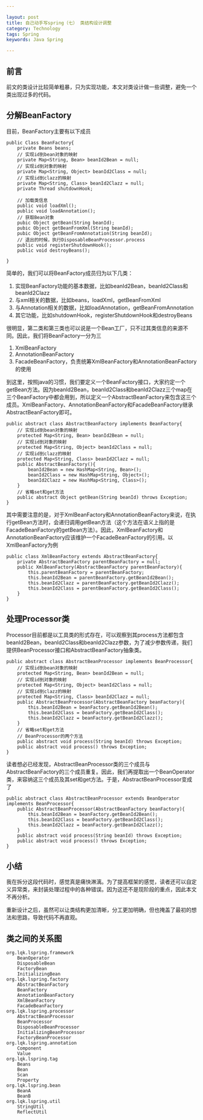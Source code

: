 ```yaml
---

layout: post
title: 自己动手写spring（七） 类结构设计调整
category: Technology
tags: Spring
keywords: Java Spring

---
```


## 前言

前文的类设计比较简单粗暴，只为实现功能，本文对类设计做一些调整，避免一个类出现过多的代码。

## 分解BeanFactory

目前，BeanFactory主要有以下成员

    public Class BeanFactory{
        private Beans beans;
        // 实现id到bean对象的映射
    	private Map<String, Bean> beanId2Bean = null;
    	// 实现id到对象的映射
    	private Map<String, Object> beanId2Class = null;
    	// 实现id到clazz的映射
    	private Map<String, Class> beanId2Clazz = null;
    	private Thread shutdownHook;
    
        // 加载类信息
        public void loadXml();
        public void loadAnnotation();
        // 获取Bean对象
        pubic Object getBean(String beanId);
        pubic Object getBeanFromXml(String beanId);
        pubic Object getBeanFromAnnotation(String beanId);
        // 退出的时候，执行DisposableBeanProcessor.process
        public void registerShutdownHook();
        public void destroyBeans();
        
    }
    
简单的，我们可以将BeanFactory成员归为以下几类：

1. 实现BeanFactory功能的基本数据，比如beanId2Bean，beanId2Class和beanId2Clazz
2. 与xml相关的数据，比如beans，loadXml，getBeanFromXml
3. 与Annotation相关的数据，比如loadAnnotation，getBeanFromAnnotation
4. 其它功能，比如shutdownHook，registerShutdownHook和destroyBeans

很明显，第二类和第三类也可以说是一个Bean工厂，只不过其类信息的来源不同。因此，我们将BeanFactory一分为三

1. XmlBeanFactory      
2. AnnotationBeanFactory
3. FacadeBeanFactory，负责统筹XmlBeanFactory和AnnotationBeanFactory的使用

到这里，按照java的习惯，我们要定义一个BeanFactory接口，大家约定一个getBean方法。因为beanId2Bean，beanId2Class和beanId2Clazz三个map在三个BeanFactory中都会用到，所以定义一个AbstractBeanFactory来包含这三个成员。XmlBeanFactory、AnnotationBeanFactory和FacadeBeanFactory继承AbstractBeanFactory即可。

    public abstract class AbstractBeanFactory implements BeanFactory{
    	// 实现id到bean对象的映射
    	protected Map<String, Bean> beanId2Bean = null;
    	// 实现id到对象的映射
    	protected Map<String, Object> beanId2Class = null;
    	// 实现id到clazz的映射
    	protected Map<String, Class> beanId2Clazz = null;
    	public AbstractBeanFactory(){
    		beanId2Bean = new HashMap<String, Bean>();
    		beanId2Class = new HashMap<String, Object>();
    		beanId2Clazz = new HashMap<String, Class>();
    	}
    	// 省略set和get方法
    	public abstract Object getBean(String beanId) throws Exception;
    }

其中需要注意的是，对于XmlBeanFactory和AnnotationBeanFactory来说，在执行getBean方法时，会递归调用getBean方法（这个方法在语义上指的是FacadeBeanFactory的getBean方法）。因此，XmlBeanFactory和AnnotationBeanFactory应该维护一个FacadeBeanFactory的引用。以XmlBeanFactory为例

    public class XmlBeanFactory extends AbstractBeanFactory{
    	private AbstractBeanFactory parentBeanFactory = null;
    	public XmlBeanFactory(AbstractBeanFactory parentBeanFactory){
    		this.parentBeanFactory = parentBeanFactory;
    		this.beanId2Bean = parentBeanFactory.getBeanId2Bean();
		    this.beanId2Clazz = parentBeanFactory.getBeanId2Clazz();
		    this.beanId2Class = parentBeanFactory.getBeanId2Class();
    	}
    }

## 处理Processor类

Processor目前都是以工具类的形式存在，可以观察到其process方法都包含beanId2Bean，beanId2Class和beanId2Clazz参数，为了减少参数传递，我们提供BeanProcessor接口和AbstractBeanFactory抽象类。

    public abstract class AbstractBeanProcessor implements BeanProcessor{
        // 实现id到bean对象的映射
    	protected Map<String, Bean> beanId2Bean = null;
    	// 实现id到对象的映射
    	protected Map<String, Object> beanId2Class = null;
    	// 实现id到clazz的映射
    	protected Map<String, Class> beanId2Clazz = null;
    	public AbstractBeanProcessor(AbstractBeanFactory beanFactory){
    		this.beanId2Bean = beanFactory.getBeanId2Bean();
    		this.beanId2Class = beanFactory.getBeanId2Class();
    		this.beanId2Clazz = beanFactory.getBeanId2Clazz();
    	}
    	// 省略set和get方法
    	// BeanProcessor的两个方法
    	public abstract void process(String beanId) throws Exception;
    	public abstract void process() throws Exception;
    }
    
读者想必已经发现，AbstractBeanProcessor类的三个成员与AbstractBeanFactory的三个成员重复。因此，我们再提取出一个BeanOperator类，来容纳这三个成员及其set和get方法。于是，AbstractBeanProcessor变成了

    public abstract class AbstractBeanProcessor extends BeanOperator implements BeanProcessor{
    	public AbstractBeanProcessor(AbstractBeanFactory beanFactory){
    		this.beanId2Bean = beanFactory.getBeanId2Bean();
    		this.beanId2Class = beanFactory.getBeanId2Class();
    		this.beanId2Clazz = beanFactory.getBeanId2Clazz();
    	}
    	public abstract void process(String beanId) throws Exception;
    	public abstract void process() throws Exception;
    }

## 小结

我在拆分这段代码时，感觉真是痛快淋漓。为了提高框架的感觉，读者还可以自定义异常类，来封装处理过程中的各种错误。因为这还不是现阶段的重点，因此本文不再分析。

重新设计之后，虽然可以让类结构更加清晰，分工更加明确，但也掩盖了最初的想法和思路，导致代码不再直观。

## 类之间的关系图

    org.lqk.lspring.framework
        BeanOperator
        DisposableBean
        FactoryBean
        InitializingBean
    org.lqk.lspring.factory
        AbstractBeanFactory
        BeanFactory
        AnnotationBeanFactory
        XmlBeanFactory
        FacadeBeanFactory
    org.lqk.lspring.processor
        AbstractBeanProcessor
        BeanProcessor
        DisposableBeanProcessor
        InitializingBeanProcessor
        FactoryBeanProcessor
    org.lqk.lspring.annotation
        Component
        Value
    org.lqk.lspring.tag
        Beans
        Bean
        Scan
        Property
    org.lqk.lspring.bean
        BeanA
        BeanB
    org.lqk.lspring.util
        StringUtil
        ReflectUtil